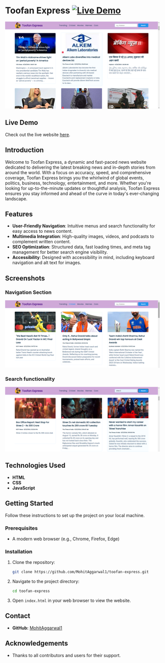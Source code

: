# Toofan Express [![Live Demo](https://img.shields.io/badge/Live%20Demo-Visit-blue)](https://mohitaggarwal1.github.io/toofan-express/)

![Toofan Express](./img/home.png)

## Live Demo

Check out the live website [here](https://mohitaggarwal1.github.io/toofan-express/).

## Introduction

Welcome to Toofan Express, a dynamic and fast-paced news website dedicated to delivering the latest breaking news and in-depth stories from around the world. With a focus on accuracy, speed, and comprehensive coverage, Toofan Express brings you the whirlwind of global events, politics, business, technology, entertainment, and more. Whether you're looking for up-to-the-minute updates or thoughtful analysis, Toofan Express ensures you stay informed and ahead of the curve in today's ever-changing landscape.


## Features

- **User-Friendly Navigation**: Intuitive menus and search functionality for easy access to news content.
- **Multimedia Integration**: High-quality images, videos, and podcasts to complement written content.
- **SEO Optimization**: Structured data, fast loading times, and meta tag management for better search engine visibility.
- **Accessibility**: Designed with accessibility in mind, including keyboard navigation and alt text for images.

## Screenshots

### Navigation Section
![Blogs Section](./img/cricket.png)

### Search functionality
![Reviews Section](./img/search.png)


## Technologies Used

- **HTML**
- **CSS**
- **JavaScript**

## Getting Started

Follow these instructions to set up the project on your local machine.

### Prerequisites

- A modern web browser (e.g., Chrome, Firefox, Edge)

### Installation

1. Clone the repository:
    ```sh
    git clone https://github.com/MohitAggarwal1/toofan-express.git
    ```

2. Navigate to the project directory:
    ```sh
    cd toofan-express
    ```

3. Open `index.html` in your web browser to view the website.

## Contact

- **GitHub:** [MohitAggarwal1](https://github.com/MohitAggarwal1)

## Acknowledgements

- Thanks to all contributors and users for their support.

